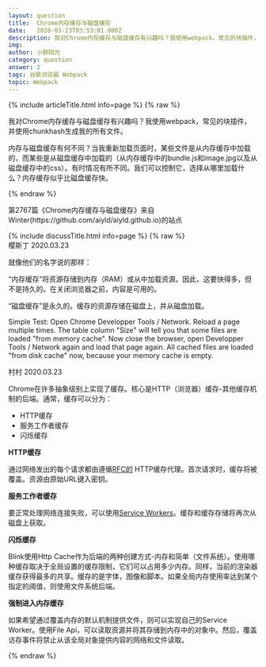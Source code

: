 ```yaml
---
layout: question
title:  Chrome内存缓存与磁盘缓存
date:   2020-03-23T03:53:01.000Z
description: 我对Chrome内存缓存与磁盘缓存有兴趣吗？我使用webpack，常见的块插件，并使用chunkhash生成我的所有文件。内存与磁盘缓存有何不同？当我...
img: 
author: 小胖阳光
category: question
answer: 2
tags: 谷歌浏览器 Webpack
topic: Webpack
---
```

<div class="article-root">
  <div class="article">
    {% include articleTitle.html info=page %}
    {% raw %}
    <div class="article-content"><p><font style="vertical-align: inherit;"><font style="vertical-align: inherit;">我对Chrome内存缓存与磁盘缓存有兴趣吗？</font><font style="vertical-align: inherit;">我使用webpack，常见的块插件，并使用chunkhash生成我的所有文件。</font></font></p>

<p><font style="vertical-align: inherit;"><font style="vertical-align: inherit;">内存与磁盘缓存有何不同？</font><font style="vertical-align: inherit;">当我重新加载页面时，某些文件是从内存缓存中加载的，而某些是从磁盘缓存中加载的（从内存缓存中的bundle.js和image.jpg以及从磁盘缓存中的css）。</font><font style="vertical-align: inherit;">有时情况有所不同。</font><font style="vertical-align: inherit;">我们可以控制它，选择从哪里加载什么？</font><font style="vertical-align: inherit;">内存缓存似乎比磁盘缓存快。</font></font></p></div>
    {% endraw %}
  </div>
  <p class="winter_mark">第2767篇《Chrome内存缓存与磁盘缓存》来自Winter(https://github.com/aiyld/aiyld.github.io)的站点</p>
  <div class="discuss-wrapper">
    {% include discussTitle.html info=page %}
    {% raw %}
    <div class="discuss-list">
    <div class="discuss-item">
        <div class="discuss-parent">
          <div class="discuss-meta">
            <span class="discuss-user">樱斯丁</span>
            <span class="discuss-time">2020.03.23</span>
          </div>
          <div class="discuss-comment"><p><font style="vertical-align: inherit;"><font style="vertical-align: inherit;">就像他们的名字说的那样： </font></font></p>

<p><font style="vertical-align: inherit;"><font style="vertical-align: inherit;">“内存缓存”将资源存储到内存（RAM）或从中加载资源。</font><font style="vertical-align: inherit;">因此，这要快得多，但不是持久的。</font><font style="vertical-align: inherit;">在关闭浏览器之前，内容是可用的。</font></font></p>

<p><font style="vertical-align: inherit;"><font style="vertical-align: inherit;">“磁盘缓存”是永久的。</font><font style="vertical-align: inherit;">缓存的资源存储在磁盘上，并从磁盘加载。</font></font></p>

<p>Simple Test: 
Open Chrome Developper Tools / Network. Reload a page multiple times. The table column "Size" will tell you that some files are loaded "from memory cache".
Now close the browser, open Developper Tools / Network again and load that page again. All cached files are loaded "from disk cache" now, because your memory cache is empty.</p></div>
        </div></div><div class="discuss-item">
        <div class="discuss-parent">
          <div class="discuss-meta">
            <span class="discuss-user">村村</span>
            <span class="discuss-time">2020.03.23</span>
          </div>
          <div class="discuss-comment"><p><font style="vertical-align: inherit;"><font style="vertical-align: inherit;">Chrome在许多抽象级别上实现了缓存。</font><font style="vertical-align: inherit;">核心是HTTP（浏览器）缓存-其他缓存机制的后端。</font><font style="vertical-align: inherit;">通常，缓存可以分为：</font></font></p>

<ul>
<li><font style="vertical-align: inherit;"><font style="vertical-align: inherit;">HTTP缓存</font></font></li>
<li><font style="vertical-align: inherit;"><font style="vertical-align: inherit;">服务工作者缓存</font></font></li>
<li><font style="vertical-align: inherit;"><font style="vertical-align: inherit;">闪烁缓存</font></font></li>
</ul>

<p><strong><font style="vertical-align: inherit;"><font style="vertical-align: inherit;">HTTP缓存</font></font></strong></p>

<p><font style="vertical-align: inherit;"><font style="vertical-align: inherit;">通过网络发出的每个请求都由遵循</font></font><a href="https://tools.ietf.org/html/rfc7234" rel="noreferrer"><font style="vertical-align: inherit;"><font style="vertical-align: inherit;">RFC的</font></font></a><font style="vertical-align: inherit;"><font style="vertical-align: inherit;"> HTTP缓存代理</font><font style="vertical-align: inherit;">。</font><font style="vertical-align: inherit;">首次请求时，缓存将被覆盖。</font><font style="vertical-align: inherit;">资源由原始URL键入密钥。</font></font></p>

<p><strong><font style="vertical-align: inherit;"><font style="vertical-align: inherit;">服务工作者缓存</font></font></strong></p>

<p><font style="vertical-align: inherit;"><font style="vertical-align: inherit;">要正常处理网络连接失败，可以使用</font></font><a href="https://developers.google.com/web/fundamentals/primers/service-workers/" rel="noreferrer"><font style="vertical-align: inherit;"><font style="vertical-align: inherit;">Service Workers</font></font></a><font style="vertical-align: inherit;"><font style="vertical-align: inherit;">。</font><font style="vertical-align: inherit;">缓存和缓存存储将再次从磁盘上获取。</font></font></p>

<p><strong><font style="vertical-align: inherit;"><font style="vertical-align: inherit;">闪烁缓存</font></font></strong></p>

<p><font style="vertical-align: inherit;"><font style="vertical-align: inherit;">Blink使用Http Cache作为后端的两种创建方式-内存和简单（文件系统）。</font><font style="vertical-align: inherit;">使用哪种缓存取决于全局设置的缓存限制，它们可以占用多少内存。</font><font style="vertical-align: inherit;">同样，当前的渲染器缓存获得最多的共享。</font><font style="vertical-align: inherit;">缓存的是字体，图像和脚本。</font><font style="vertical-align: inherit;">如果全局内存使用率达到某个指定的阈值，则使用文件系统后端。</font></font></p>

<p><strong><font style="vertical-align: inherit;"><font style="vertical-align: inherit;">强制进入内存缓存</font></font></strong></p>

<p><font style="vertical-align: inherit;"><font style="vertical-align: inherit;">如果希望通过覆盖内存的默认机制提供文件，则可以实现自己的Service Worker。</font><font style="vertical-align: inherit;">使用File Api，可以读取资源并将其存储到内存中的对象中。</font><font style="vertical-align: inherit;">然后，覆盖访存事件将禁止从该全局对象提供内容的网络和文件读取。</font></font></p></div>
        </div></div>
    </div>
    {% endraw %}
  </div>
<div>
